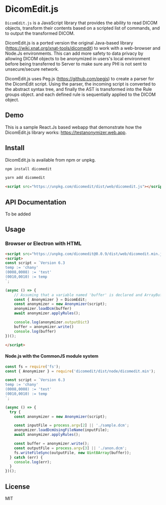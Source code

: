 # DicomEdit.js

`DicomEdit.js` is a JavaScript library that provides the ability to read DICOM objects, transform their contents based on a scripted list of commands, and to output the transformed DICOM.

DicomEdit.js is a ported version the original Java-based library (https://wiki.xnat.org/xnat-tools/dicomedit) to work with a web-browser and Node.Js environments. This can add more safety to data privacy by allowing DICOM objects to be anonymized in users's local environment before being transferred to Server to make sure any PHI is not sent to unsecure/secure network.

DicomEdit.js uses Peg.js (https://github.com/pegjs) to create a parser for the DicomEdit script. Using the parser, the incoming script is converted to the abstract syntax tree, and finally the AST is transformed into the Rule groups object. and each defined rule is sequentially applied to the DICOM object.

## Demo
This is a sample React.Js based webapp that demonstrate how the DicomEdit.js library works: https://testanonymizer.web.app.

## Install
DicomEdit.js is available from npm or unpkg.
```javascript
npm install dicomedit
```
```javascript
yarn add dicomedit
```
```html
<script src="https://unpkg.com/dicomedit/dist/web/dicomedit.js"></script>
```

## API Documentation
To be added

## Usage

### Browser or Electron with HTML
```html
<script src="https://unpkg.com/dicomedit@0.0.9/dist/web/dicomedit.min.js"></script>
<script>
const script = `Version 6.3
temp := 'chany'
(0008,0008) := 'test'
(0010,0010) := temp
`;

(async () => {
    // Assuming that a variable named 'buffer' is declared and ArrayBuffer type of the dcm image is assigned to the variable. (Please refer to https://github.com/WoonchanCho/dicomedit/blob/master/examples/web-example.html for the ArrayBuffer assignment. )
    const { Anonymizer } = DicomEdit;
    const anonymizer = new Anonymizer(script);
    anonymizer.loadDcm(buffer)
    await anonymizer.applyRules();

    console.log(anonymizer.outputDict)
    buffer = anonymizer.write()
    console.log(buffer)
})();

</script>
```

#### Node.js with the CommonJS module system
```javascript
const fs = require('fs');
const { Anonymizer } = require('dicomedit/dist/node/dicomedit.min');

const script = `Version 6.3
temp := 'chany'
(0008,0008) := 'test'
(0010,0010) := temp
`;

(async () => {
  try {
    const anonymizer = new Anonymizer(script);

    const inputFile = process.argv[2] || './sample.dcm';
    anonymizer.loadDcmUsingFileName(inputFile);
    await anonymizer.applyRules();

    const buffer = anonymizer.write();
    const outputFile = process.argv[3] || './anon.dcm';
    fs.writeFileSync(outputFile, new Uint8Array(buffer));
  } catch (err) {
    console.log(err);
  }
})();

```

## License

MIT